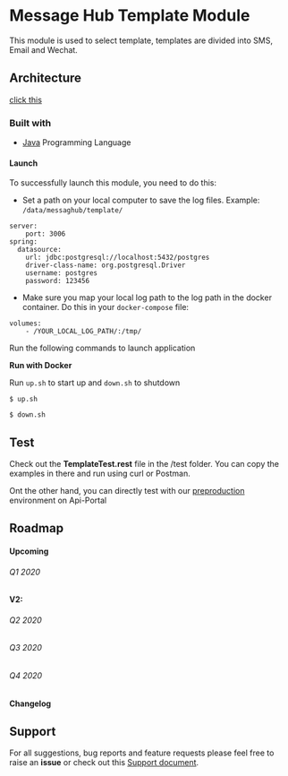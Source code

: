 # Message Hub Template Module

This module is used to select template, templates are divided into SMS, Email and Wechat. 

## Architecture

[click this](https://docs.google.com/presentation/d/1gHSOl33SVmchPIy6YesP9oEAcMZy2OVsWFT_TgGupmM/edit?usp=sharing)

<!-- ## Prerequisities
***
* -->

### Built with

* [Java](https://spring.io/projects/spring-boot) Programming Language

#### Launch

To successfully launch this module, you need to do this:

* Set a path on your local computer to save the log files. Example:  ``/data/messaghub/template/``

```     
server:
    port: 3006
spring:
  datasource:
    url: jdbc:postgresql://localhost:5432/postgres
    driver-class-name: org.postgresql.Driver
    username: postgres
    password: 123456

```

* Make sure you map your local log path to the log path in the docker container.
Do this in your ``docker-compose`` file:

```
volumes:
    - /YOUR_LOCAL_LOG_PATH/:/tmp/
```

Run the following commands to launch application


**Run with Docker**

Run ``up.sh`` to start up and ``down.sh`` to shutdown
```
$ up.sh
```
```
$ down.sh
```

## Test
Check out the **TemplateTest.rest** file in the /test folder.
You can copy the examples in there and run using curl or Postman.

Ont the other hand, you can directly test with our [preproduction](https://api-portal.preprod.subsidia.org/#!/apis/8b2fb3af-7c9a-4270-afb3-af7c9ab2703f/pages/f3863dc8-8758-4a6f-863d-c887583a6fcf) environment on Api-Portal

## Roadmap

#### Upcoming

###### Q1 2020

**V2:**

###### Q2 2020

###### Q3 2020

###### Q4 2020

#### Changelog


## Support
For all suggestions, bug reports and feature requests please feel free
to raise an **issue** or check out this [Support document](https://docs.google.com/document/d/1wOpphMC9qt3U6IvbSlUmu68AGelhLQhE9XxhigyB0iY/edit?usp=sharing).

  